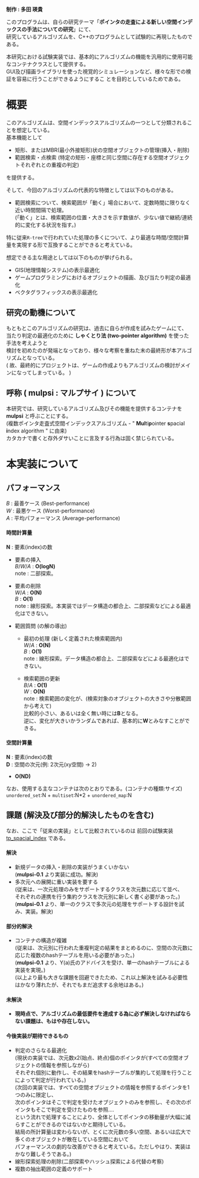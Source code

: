 
**制作 : 多田 瑛貴**

このプログラムは、自らの研究テーマ「**ポインタの走査による新しい空間インデックスの手法についての研究**」にて、 <br>
研究しているアルゴリズムを、C++のプログラムとして試験的に再現したものである。 <br>

本研究における試験実装では、基本的にアルゴリズムの機能を汎用的に使用可能なコンテナクラスとして提供する。 <br>
GUI及び描画ライブラリを使った視覚的シミュレーションなど、様々な形での検証を容易に行うことができるようにするこ
とを目的としているためである。 <br>

# 概要

このアルゴリズムは、空間インデックスアルゴリズムの一つとして分類されることを想定している。 <br>
基本機能として

 - 矩形、またはMBR(最小外接矩形)状の空間オブジェクトの管理(挿入・削除)
 - 範囲検索・点検索 (特定の矩形・座標と同じ空間に存在する空間オブジェクトそれぞれとの重複の判定)

を提供する。

そして、今回のアルゴリズムの代表的な特徴としては以下のものがある。

 - 範囲検索について、検索範囲が「動く」場合において、定数時間に限りなく近い時間間隔で処理。 <br>
   (「動く」とは、検索範囲の位置・大きさを示す数値が、少ない値で継続/連続的に変化する状況を指す。)

特に従来`R-tree`で行われていた処理の多くについて、より最適な時間/空間計算量を実現する形で互換することができると考えている。

想定できる主な用途としては以下のものが挙げられる。

 - GIS(地理情報システム)の表示最適化
 - ゲームプログラミングにおけるオブジェクトの描画、及び当たり判定の最適化
 - ベクタグラフィックスの表示最適化


## 研究の動機について

もともとこのアルゴリズムの研究は、過去に自らが作成を試みたゲームにて、 <br>
当たり判定の最適化のために **しゃくとり法 (two-pointer algorithm)** を使った手法を考えようと <br>
検討を初めたのが発端となっており、様々な考察を重ねた末の最終形が本アルゴリズムとなっている。 <br>
( 故、最終的にプロジェクトは、ゲームの作成よりもアルゴリズムの検討がメインになってしまっている。 ) <br>

## 呼称 ( mulpsi : マルプサイ ) について

本研究では、研究しているアルゴリズム及びその機能を提供するコンテナを **mulpsi** と呼ぶことにする。 <br>
(複数ポインタ走査式空間インデックスアルゴリズム - " **Mul**ti**p**ointer **s**pacial **i**ndex algorithm " に由来) <br>
カタカナで書くと存外ダサいことに言及する行為は固く禁じられている。 <br>


# 本実装について

## パフォーマンス

*B* : 最善ケース (Best-performance) <br>
*W* : 最悪ケース (Worst-performance) <br>
*A* : 平均パフォーマンス (Average-performance) <br>

#### 時間計算量

**N** : 要素(index)の数

 - 要素の挿入 <br>
  *B*/*W*/*A* : **O(logN)** <br>
  note : 二部探索。 <br>

 - 要素の削除 <br>
  *W*/*A* : **O(N)** <br>
  *B* : **O(1)** <br>
  note : 線形探索。本実装ではデータ構造の都合上、二部探索などによる最適化はできない。 <br>
  
 - 範囲質問 (の解の導出)
   - 最初の処理 (新しく定義された検索範囲内) <br>
    *W*/*A* : **O(N)** <br>
    *B* : **O(1)** <br>
    note : 線形探索。データ構造の都合上、二部探索などによる最適化はできない。 <br>

   - 検索範囲の更新 <br>
    *B*/*A* : **O(1)** <br>
    *W* : **O(N)** <br>
    note : 検索範囲の変化が、(検索対象のオブジェクトの大きさや分散範囲から考えて) <br>
    比較的小さい、あるいは全く無い時には**B**となる。<br>
    逆に、変化が大きいかランダムであれば、基本的に**W**とみなすことができる。 <br>

#### 空間計算量

**N** : 要素(index)の数 <br>
**D** : 空間の次元(例: 2次元(xy空間) -> 2) <br>

 - **O(ND)** <br>

なお、使用する主なコンテナは次のとおりである。(コンテナの種類:サイズ) <br>
`unordered_set`:N + `multiset`:N*2 + `unordered_map`:N

## 課題 (解決及び部分的解決したものを含む)

なお、ここで「従来の実装」として比較されているのは
前回の試験実装 [tp_spacial_index](https://github.com/Perukii/research-theme-A) である。 <br>

#### 解決

 - 新規データの挿入・削除の実装がうまくいかない  <br>
   (**mulpsi-0.1** より実装に成功。解決)  <br>
 - 多次元への展開に重い実装を要する  <br>
   (従来は、一次元処理のみをサポートするクラスを次元数に応じて並べ、  <br>
   それぞれの連携を行う集約クラスを次元別に新しく書く必要があった。)  <br>
   (**mulpsi-0.1** より、単一のクラスで多次元の処理をサポートする設計を試み、実装。解決) <br>

#### 部分的解決

 - コンテナの構造が複雑 <br>
   (従来は、次元別に行われた重複判定の結果をまとめるのに、空間の次元数に応じた複数のhashテーブルを用いる必要があった。) <br>
   (**mulpsi-0.1** より、Y(a)氏のアドバイスを受け、単一のhashテーブルによる実装を実現。) <br>
   (以上より最も大きな課題を回避できたため、これ以上解決を試みる必要性はかなり薄れたが、それでもまだ追求する余地はある。)

#### 未解決

 - **現時点で、アルゴリズムの最低要件を達成する為に必ず解決しなければならない課題は、もはや存在しない。**

#### 今後実装が期待できるもの

 - 判定のさらなる最適化 <br>
   (現状の実装では、次元数x2(始点、終点)個のポインタが(すべての空間オブジェクトの情報を参照しながら) <br>
   それぞれ個別に動作し、その結果をhashテーブルが集約して処理を行うことによって判定が行われている。) <br>
   (次回の実装では、すべての空間オブジェクトの情報を参照するポインタを1つのみに限定し、 <br>
   次のポインタはそこで判定を受けたオブジェクトのみを参照し、その次のポインタもそこで判定を受けたものを参照.... <br>
   という流れで処理することにより、全体としてポインタの移動量が大幅に減らすことができるのではないかと期待している。 <br>
   結局の所計算量は変わらないが、とくに次元数の多い空間、あるいは広大で多くのオブジェクトが散在している空間において <br>
   パフォーマンスの劇的な改善ができると考えている。ただしやはり、実装はかなり難しそうである。) <br>
 - 線形探索処理の削除(二部探索やハッシュ探索による代替の考察)
 - 複数の抽出範囲の定義のサポート

